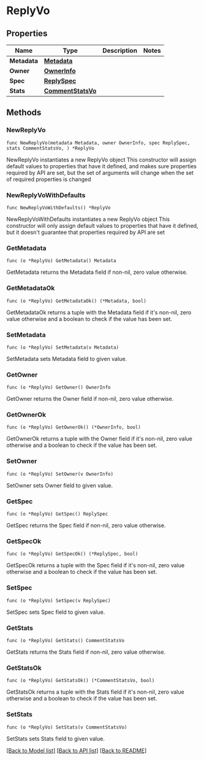 # ReplyVo

## Properties

Name | Type | Description | Notes
------------ | ------------- | ------------- | -------------
**Metadata** | [**Metadata**](Metadata.md) |  | 
**Owner** | [**OwnerInfo**](OwnerInfo.md) |  | 
**Spec** | [**ReplySpec**](ReplySpec.md) |  | 
**Stats** | [**CommentStatsVo**](CommentStatsVo.md) |  | 

## Methods

### NewReplyVo

`func NewReplyVo(metadata Metadata, owner OwnerInfo, spec ReplySpec, stats CommentStatsVo, ) *ReplyVo`

NewReplyVo instantiates a new ReplyVo object
This constructor will assign default values to properties that have it defined,
and makes sure properties required by API are set, but the set of arguments
will change when the set of required properties is changed

### NewReplyVoWithDefaults

`func NewReplyVoWithDefaults() *ReplyVo`

NewReplyVoWithDefaults instantiates a new ReplyVo object
This constructor will only assign default values to properties that have it defined,
but it doesn't guarantee that properties required by API are set

### GetMetadata

`func (o *ReplyVo) GetMetadata() Metadata`

GetMetadata returns the Metadata field if non-nil, zero value otherwise.

### GetMetadataOk

`func (o *ReplyVo) GetMetadataOk() (*Metadata, bool)`

GetMetadataOk returns a tuple with the Metadata field if it's non-nil, zero value otherwise
and a boolean to check if the value has been set.

### SetMetadata

`func (o *ReplyVo) SetMetadata(v Metadata)`

SetMetadata sets Metadata field to given value.


### GetOwner

`func (o *ReplyVo) GetOwner() OwnerInfo`

GetOwner returns the Owner field if non-nil, zero value otherwise.

### GetOwnerOk

`func (o *ReplyVo) GetOwnerOk() (*OwnerInfo, bool)`

GetOwnerOk returns a tuple with the Owner field if it's non-nil, zero value otherwise
and a boolean to check if the value has been set.

### SetOwner

`func (o *ReplyVo) SetOwner(v OwnerInfo)`

SetOwner sets Owner field to given value.


### GetSpec

`func (o *ReplyVo) GetSpec() ReplySpec`

GetSpec returns the Spec field if non-nil, zero value otherwise.

### GetSpecOk

`func (o *ReplyVo) GetSpecOk() (*ReplySpec, bool)`

GetSpecOk returns a tuple with the Spec field if it's non-nil, zero value otherwise
and a boolean to check if the value has been set.

### SetSpec

`func (o *ReplyVo) SetSpec(v ReplySpec)`

SetSpec sets Spec field to given value.


### GetStats

`func (o *ReplyVo) GetStats() CommentStatsVo`

GetStats returns the Stats field if non-nil, zero value otherwise.

### GetStatsOk

`func (o *ReplyVo) GetStatsOk() (*CommentStatsVo, bool)`

GetStatsOk returns a tuple with the Stats field if it's non-nil, zero value otherwise
and a boolean to check if the value has been set.

### SetStats

`func (o *ReplyVo) SetStats(v CommentStatsVo)`

SetStats sets Stats field to given value.



[[Back to Model list]](../README.md#documentation-for-models) [[Back to API list]](../README.md#documentation-for-api-endpoints) [[Back to README]](../README.md)


